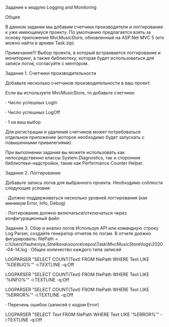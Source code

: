 Задание к модулю Logging and Monitoring

Общее

В данном задании мы добавим счетчики производители и логгирование к уже имеющемуся проекту. По умолчанию предлагается взять за основу приложение MvcMusicStore, обновленный на ASP.Net MVC 5 (его можно найти в архиве Task.zip).

Примечание!!! Выбор проекта, в который встраивается логгирование и мониторинг, а также библиотеку, которая будет использоваться для записи логов, согласуйте с ментором.

Задание 1. Счетчики производительности

Добавьте несколько счетчиков производительности в ваш проект.

Если вы используете MvcMusicStore, то добавьте счетчики:

· Число успешных LogIn

· Число успешных LogOff

· 1 на ваш выбор

Для регистрации и удаления счетчиков может потребоваться отдельное приложение (которое необходимо будет запускать с повышенными привилегиями).

При выполнении задания вы можете использовать как непосредственно классы System.Diagnostics, так и сторонние библиотеки-надстройки, такие как Performance Counter Helper.

Задание 2. Логгирование

Добавьте запись логов для выбранного проекта. Необходимо соблюсти следующие условия:

· Должно поддерживаться несколько уровней логгирования (как минимум Error, Info, Debug)

· Логгирование должно включаться/отключаться через конфигурационный файл

Задание 3. Сбор и анализ логов Используя API или командную строку Log Parser, создайте генератор отчетов по логам. В отчете должно фигурировать:
filePath = c:\Users\Yauheniya_Strelkova\source\repos\Task\MvcMusicStore\logs\2020-04-14.log
· Общее количество каждого типа записей

LOGPARSER "SELECT COUNT(Text) FROM filePath WHERE Text LIKE '%DEBUG%'" -i:TEXTLINE -q:Off

LOGPARSER "SELECT COUNT(Text) FROM filePath WHERE Text LIKE '%INFO%'" -i:TEXTLINE -q:Off

LOGPARSER "SELECT COUNT(Text) FROM filePath WHERE Text LIKE '%ERROR%'" -i:TEXTLINE -q:Off

· Перечень ошибок (записей с кодом Error)

LOGPARSER "SELECT Text FROM filePath WHERE Text LIKE '%ERROR%'" -i:TEXTLINE -q:Off
